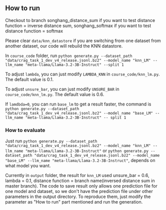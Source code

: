 ## How to run

Checkout to branch songhang_distance_sum if you want to test distance function = inverse distance sum, songhang_softmax if you want to test distance function = softmax

Please clear `data/knn_datastore` if you are switching from one dataset from another dataset, our code will rebuild the KNN datastore.

In `course_code` folder, run `python generate.py --dataset_path "data/crag_task_1_dev_v4_release.jsonl.bz2" --model_name "knn_LM" --llm_name "meta-llama/Llama-3.2-3B-Instruct" --split 1`

To adjust `lambda`, you can just modify `LAMBDA_KNN` in `course_code/knn_lm.py`. The default value is 0.1.

To adjust `unsure_bar`, you can just modify `UNSURE_BAR` in `course_code/knn_lm.py`. The default value is 0.6.

If `lamdbda=0`, you can run `base_lm` to get a result faster, the command is `python generate.py --dataset_path "data/crag_task_1_dev_v4_release.jsonl.bz2" --model_name "base_LM" --llm_name "meta-llama/Llama-3.2-3B-Instruct" -- split 1`

### How to evaluate

Just run `python generate.py --dataset_path "data/crag_task_1_dev_v4_release.jsonl.bz2" --model_name "knn_LM" --llm_name "meta-llama/Llama-3.2-3B-Instruct"` or `python generate.py --dataset_path "data/crag_task_1_dev_v4_release.jsonl.bz2" --model_name "base_LM" --llm_name "meta-llama/Llama-3.2-3B-Instruct"`, depends on what model you want.

Currently in `output` folder, the result for `knn_LM` used unsure_bar = 0.6, lambda = 0.1, distance function = branch name(inversed distance sum in master branch). The code to save result only allows one prediction file for one model and dataset, so we don't have the prediction file under other parameters in the output directory. To reproduce them, just modify the parameter as "How to run" part mentioned and run the generation.